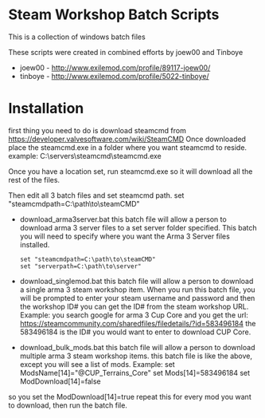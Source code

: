 # Steam Workshop Batch Scripts

This is a collection of windows batch files

These scripts were created in combined efforts by joew00 and Tinboye
- joew00 - http://www.exilemod.com/profile/89117-joew00/
- tinboye - http://www.exilemod.com/profile/5022-tinboye/

 # Installation
  first thing you need to do is download steamcmd from https://developer.valvesoftware.com/wiki/SteamCMD
  Once downloaded place the steamcmd.exe in a folder where you want steamcmd to reside.
  example: C:\servers\steamcmd\steamcmd.exe
  
  Once you have a location set, run steamcmd.exe so it will download all the rest of the files.
  
  Then edit all 3 batch files and set steamcmd path.
     set "steamcmdpath=C:\path\to\steamCMD"

- download_arma3server.bat
this batch file will allow a person to download arma 3 server files to a set server folder specified.
This batch you will need to specify where you want the Arma 3 Server files installed.
  
      set "steamcmdpath=C:\path\to\steamCMD"
      set "serverpath=C:\path\to\server"

- download_singlemod.bat
this batch file will allow a person to download a single arma 3 steam workshop item.
When you run this batch file, you will be prompted to enter your steam username and password and then the workshop ID# you can 
get the ID# from the steam workshop URL.
Example: you search google for arma 3 Cup Core and you get the url:
https://steamcommunity.com/sharedfiles/filedetails/?id=583496184
the 583496184 is the ID# you would want to enter to download CUP Core.  

- download_bulk_mods.bat
this batch file will allow a person to download multiple arma 3 steam workshop items.
this batch file is like the above, except you will see a list of mods.
  Example:
   set ModsName[14]="@CUP_Terrains_Core"
   set Mods[14]=583496184
   set ModDownload[14]=false

so you set the 
   ModDownload[14]=true
repeat this for every mod you want to download, then run the batch file.
